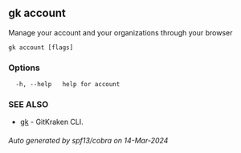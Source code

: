## gk account

Manage your account and your organizations through your browser

```
gk account [flags]
```

### Options

```
  -h, --help   help for account
```

### SEE ALSO

* [gk](gk.md)	 - GitKraken CLI.

###### Auto generated by spf13/cobra on 14-Mar-2024
